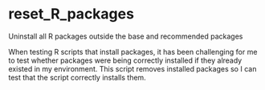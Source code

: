 # reset_R_packages
Uninstall all R packages outside the base and recommended packages

When testing R scripts that install packages, it has been challenging for me to test whether packages were being correctly installed if they already existed in my environment. This script removes installed packages so I can test that the script correctly installs them.
